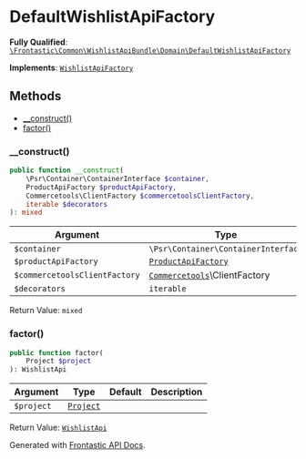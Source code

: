 #  DefaultWishlistApiFactory

**Fully Qualified**: [`\Frontastic\Common\WishlistApiBundle\Domain\DefaultWishlistApiFactory`](../../../../src/php/WishlistApiBundle/Domain/DefaultWishlistApiFactory.php)

**Implements**: [`WishlistApiFactory`](WishlistApiFactory.md)

## Methods

* [__construct()](#__construct)
* [factor()](#factor)

### __construct()

```php
public function __construct(
    \Psr\Container\ContainerInterface $container,
    ProductApiFactory $productApiFactory,
    Commercetools\ClientFactory $commercetoolsClientFactory,
    iterable $decorators
): mixed
```

Argument|Type|Default|Description
--------|----|-------|-----------
`$container`|`\Psr\Container\ContainerInterface`||
`$productApiFactory`|[`ProductApiFactory`](../../ProductApiBundle/Domain/ProductApiFactory.md)||
`$commercetoolsClientFactory`|[`Commercetools`](../../ProductApiBundle/Domain/ProductApi/Commercetools.md)\ClientFactory||
`$decorators`|`iterable`||

Return Value: `mixed`

### factor()

```php
public function factor(
    Project $project
): WishlistApi
```

Argument|Type|Default|Description
--------|----|-------|-----------
`$project`|[`Project`](../../ReplicatorBundle/Domain/Project.md)||

Return Value: [`WishlistApi`](WishlistApi.md)

Generated with [Frontastic API Docs](https://github.com/FrontasticGmbH/apidocs).
